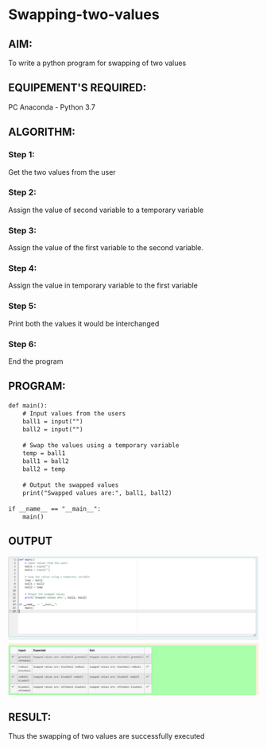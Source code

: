 # Swapping-two-values
## AIM:
To write a python program for swapping of two values
## EQUIPEMENT'S REQUIRED: 
PC
Anaconda - Python 3.7
## ALGORITHM: 
### Step 1:
Get the two values from the user
### Step 2: 
Assign the value of second variable to a temporary variable 
### Step 3: 
Assign the value of the first variable to the second variable.
### Step 4:  
Assign the value in temporary variable to the first variable
### Step 5: 
Print both the values it would be interchanged
### Step 6: 
End the program
## PROGRAM:
```
def main():
    # Input values from the users
    ball1 = input("")
    ball2 = input("")

    # Swap the values using a temporary variable
    temp = ball1
    ball1 = ball2
    ball2 = temp

    # Output the swapped values
    print("Swapped values are:", ball1, ball2)

if __name__ == "__main__":
    main()
```
## OUTPUT
![output](/swap.png)
## RESULT:
Thus the swapping of two values are successfully executed



